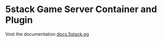 # 5stack Game Server Container and Plugin

Vost the documentation [docs.5stack.gg](https://docs.5stack.gg)
